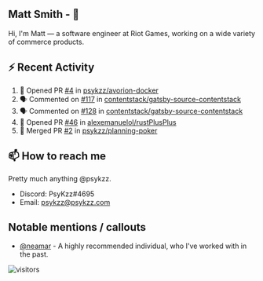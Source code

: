 <!--
[![PsyKzz's github stats](https://github-readme-stats.vercel.app/api?username=psykzz&show_icons=true)](https://github.com/anuraghazra/github-readme-stats)
-->

## Matt Smith - 👋
Hi, I'm Matt — a software engineer at Riot Games, working on a wide variety of commerce products.

## ⚡ Recent Activity

<!--START_SECTION:activity-->
1. 💪 Opened PR [#4](https://github.com/psykzz/avorion-docker/pull/4) in [psykzz/avorion-docker](https://github.com/psykzz/avorion-docker)
2. 🗣 Commented on [#117](https://github.com/contentstack/gatsby-source-contentstack/issues/117) in [contentstack/gatsby-source-contentstack](https://github.com/contentstack/gatsby-source-contentstack)
3. 🗣 Commented on [#128](https://github.com/contentstack/gatsby-source-contentstack/issues/128) in [contentstack/gatsby-source-contentstack](https://github.com/contentstack/gatsby-source-contentstack)
4. 💪 Opened PR [#46](https://github.com/alexemanuelol/rustPlusPlus/pull/46) in [alexemanuelol/rustPlusPlus](https://github.com/alexemanuelol/rustPlusPlus)
5. 🎉 Merged PR [#2](https://github.com/psykzz/planning-poker/pull/2) in [psykzz/planning-poker](https://github.com/psykzz/planning-poker)
<!--END_SECTION:activity-->


## 📫 How to reach me

Pretty much anything @psykzz.

- Discord: PsyKzz#4695
- Email: psykzz@psykzz.com


## Notable mentions / callouts

 - [@neamar](https://github.com/neamar) - A highly recommended individual, who I've worked with in the past.


![visitors](https://visitor-badge.glitch.me/badge?page_id=psykzz/psykzz)


